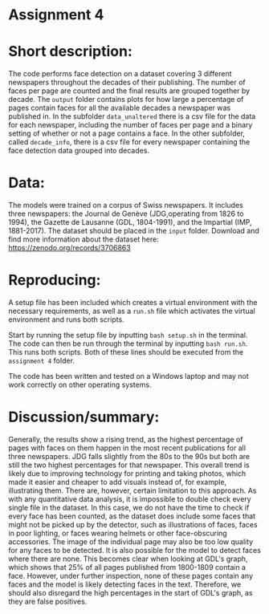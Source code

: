 # Assignment 4

# Short description:
The code performs face detection on a dataset covering 3 different newspapers throughout the decades of their publishing. The number of faces per page are counted and the final results are grouped together by decade. The ```output``` folder contains plots for how large a percentage of pages contain faces for all the available decades a newspaper was published in. In the subfolder ```data_unaltered``` there is a csv file for the data for each newspaper, including the number of faces per page and a binary setting of whether or not a page contains a face. In the other subfolder, called ```decade_info```, there is a csv file for every newspaper containing the face detection data grouped into decades.

# Data:
The models were trained on a corpus of Swiss newspapers. It includes three newspapers: the Journal de Genève (JDG,operating from 1826 to 1994), the Gazette de Lausanne (GDL, 1804-1991), and the Impartial (IMP, 1881-2017). The dataset should be placed in the ```input``` folder.
Download and find more information about the dataset here: https://zenodo.org/records/3706863

# Reproducing:
A setup file has been included which creates a virtual environment with the necessary requirements, as well as a ```run.sh``` file which activates the virtual environment and runs both scripts.

Start by running the setup file by inputting ```bash setup.sh``` in the terminal. 
The code can then be run through the terminal by inputting ```bash run.sh```. This runs both scripts.
Both of these lines should be executed from the ```assignment 4``` folder.

The code has been written and tested on a Windows laptop and may not work correctly on other operating systems.

# Discussion/summary:
Generally, the results show a rising trend, as the highest percentage of pages with faces on them happen in the most recent publications for all three newspapers. JDG falls slightly from the 80s to the 90s but both are still the two highest percentages for that newspaper. This overall trend is likely due to improving technology for printing and taking photos, which made it easier and cheaper to add visuals instead of, for example, illustrating them.
There are, however, certain limitation to this approach. As with any quantitative data analysis, it is impossible to double check every single file in the dataset. In this case, we do not have the time to check if every face has been counted, as the dataset does include some faces that might not be picked up by the detector, such as illustrations of faces, faces in poor lighting, or faces wearing helmets or other face-obscuring accessories. The image of the individual page may also be too low quality for any faces to be detected.
It is also possible for the model to detect faces where there are none. This becomes clear when looking at GDL's graph, which shows that 25% of all pages published from 1800-1809 contain a face. However, under further inspection, none of these pages contain any faces and the model is likely detecting faces in the text. Therefore, we should also disregard the high percentages in the start of GDL's graph, as they are false positives.